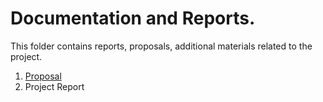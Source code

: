 # Documentation and Reports.
This folder contains reports, proposals, additional materials related to the project.

1. [Proposal](https://github.com/ambatirahul/thyroid-classification/blob/master/Reports/Proposal.md)
2. Project Report
